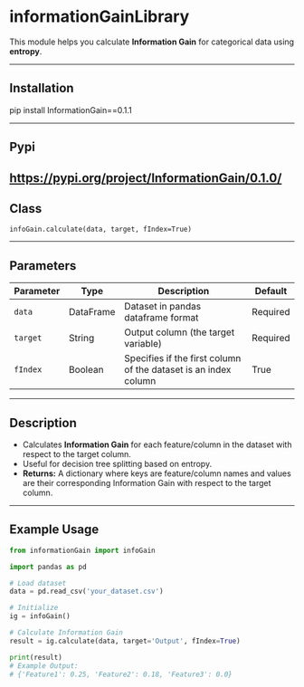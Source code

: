 # informationGainLibrary

This module helps you calculate **Information Gain** for categorical data using **entropy**.

---
## Installation
pip install InformationGain==0.1.1

---
## Pypi
https://pypi.org/project/InformationGain/0.1.0/
---
## Class
`infoGain.calculate(data, target, fIndex=True)`

---

## Parameters

| Parameter | Type      | Description                                                      | Default |
|-----------|-----------|------------------------------------------------------------------|---------|
| `data`    | DataFrame | Dataset in pandas dataframe format                               | Required|
| `target`  | String    | Output column (the target variable)                              | Required|
| `fIndex`  | Boolean   | Specifies if the first column of the dataset is an index column  | True    |

---

## Description
- Calculates **Information Gain** for each feature/column in the dataset with respect to the target column.
- Useful for decision tree splitting based on entropy.
- **Returns:** A dictionary where keys are feature/column names and values are their corresponding Information Gain with respect to the target column.

---

## Example Usage
```python
from informationGain import infoGain

import pandas as pd

# Load dataset
data = pd.read_csv('your_dataset.csv')

# Initialize
ig = infoGain()

# Calculate Information Gain
result = ig.calculate(data, target='Output', fIndex=True)

print(result)
# Example Output:
# {'Feature1': 0.25, 'Feature2': 0.18, 'Feature3': 0.0}
